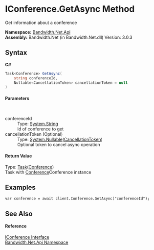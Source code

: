 ﻿# IConference.GetAsync Method 
 

Get information about a conference

**Namespace:**&nbsp;<a href ="N_Bandwidth_Net_Api.md">Bandwidth.Net.Api</a><br />**Assembly:**&nbsp;Bandwidth.Net (in Bandwidth.Net.dll) Version: 3.0.3

## Syntax

**C#**<br />
``` C#
Task<Conference> GetAsync(
	string conferenceId,
	Nullable<CancellationToken> cancellationToken = null
)
```


#### Parameters
&nbsp;<dl><dt>conferenceId</dt><dd>Type: <a href="http://msdn2.microsoft.com/en-us/library/s1wwdcbf" target="_blank">System.String</a><br />Id of conference to get</dd><dt>cancellationToken (Optional)</dt><dd>Type: <a href="http://msdn2.microsoft.com/en-us/library/b3h38hb0" target="_blank">System.Nullable</a>(<a href="http://msdn2.microsoft.com/en-us/library/dd384802" target="_blank">CancellationToken</a>)<br />Optional token to cancel async operation</dd></dl>

#### Return Value
Type: <a href="http://msdn2.microsoft.com/en-us/library/dd321424" target="_blank">Task</a>(<a href ="T_Bandwidth_Net_Api_Conference.md">Conference</a>)<br />Task with <a href ="T_Bandwidth_Net_Api_Conference.md">Conference</a>Conference instance

## Examples

```
var conference = await client.Conference.GetAsync("conferenceId");
```


## See Also


#### Reference
<a href ="T_Bandwidth_Net_Api_IConference.md">IConference Interface</a><br /><a href ="N_Bandwidth_Net_Api.md">Bandwidth.Net.Api Namespace</a><br />
